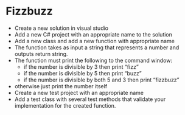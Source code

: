 # Fizzbuzz
- Create a new solution in visual studio
- Add a new C# project with an appropriate name to the solution
- Add a new class and add a new function with appropriate name
- The function takes as input a string that represents a number and outputs return string.
- The function must print the following to the command window:
  - if the number is divisible by 3 then print “fizz”
  - if the number is divisible by 5 then print “buzz”
  - if the number is divisible by both 5 and 3 then print “fizzbuzz”
- otherwise just print the number itself
- Create a new test project with an appropriate name
- Add a test class with several test methods that validate your implementation for the created function.
